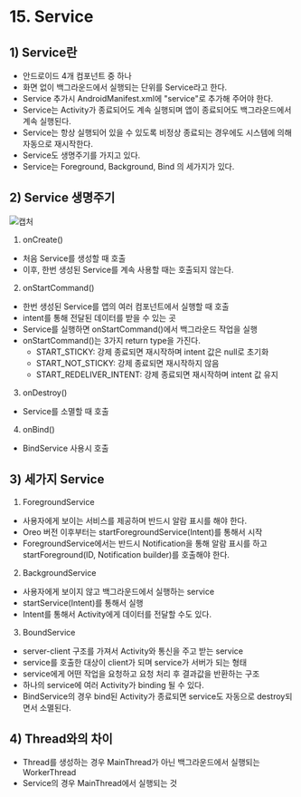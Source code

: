 # 15. Service
## 1) Service란
+ 안드로이드 4개 컴포넌트 중 하나
+ 화면 없이 백그라운드에서 실행되는 단위를 Service라고 한다.
+ Service 추가시 AndroidManifest.xml에 "service"로 추가해 주어야 한다.
+ Service는 Activity가 종료되어도 계속 실행되며 앱이 종료되어도 백그라운드에서 계속 실행된다.
+ Service는 항상 실행되어 있을 수 있도록 비정상 종료되는 경우에도 시스템에 의해 자동으로 재시작한다.
+ Service도 생명주기를 가지고 있다.
+ Service는 Foreground, Background, Bind 의 세가지가 있다.

## 2) Service 생명주기
![캡처](https://user-images.githubusercontent.com/17876424/118761270-153c6800-b8af-11eb-87b8-0bbf6b1b6438.PNG)
1. onCreate()
+ 처음 Service를 생성할 때 호출
+ 이후, 한번 생성된 Service를 계속 사용할 때는 호출되지 않는다.
2. onStartCommand()
+ 한번 생성된 Service를 앱의 여러 컴포넌트에서 실행할 때 호출
+ intent를 통해 전달된 데이터를 받을 수 있는 곳
+ Service를 실행하면 onStartCommand()에서 백그라운드 작업을 실행
+ onStartCommand()는 3가지 return type을 가진다.
  + START_STICKY: 강제 종료되면 재시작하며 intent 값은 null로 초기화
  + START_NOT_STICKY: 강제 종료되면 재시작하지 않음
  + START_REDELIVER_INTENT: 강제 종료되면 재시작하며 intent 값 유지
3. onDestroy()
+ Service를 소멸할 때 호출
4. onBind()
+ BindService 사용시 호출

## 3) 세가지 Service
1. ForegroundService
+ 사용자에게 보이는 서비스를 제공하며 반드시 알람 표시를 해야 한다.
+ Oreo 버전 이후부터는 startForegroundService(Intent)를 통해서 시작
+ ForegroundService에서는 반드시 Notification을 통해 알람 표시를 하고 startForeground(ID, Notification builder)를 호출해야 한다.

2. BackgroundService
+ 사용자에게 보이지 않고 백그라운드에서 실행하는 service
+ startService(Intent)를 통해서 실행
+ Intent를 통해서 Activity에게 데이터를 전달할 수도 있다.

3. BoundService
+ server-client 구조를 가져서 Activity와 통신을 주고 받는 service
+ service를 호출한 대상이 client가 되며 service가 서버가 되는 형태
+ service에게 어떤 작업을 요청하고 요청 처리 후 결과값을 반환하는 구조
+ 하나의 service에 여러 Activity가 binding 될 수 있다.
+ BindService의 경우 bind된 Activity가 종료되면 service도 자동으로 destroy되면서 소멸된다.

## 4) Thread와의 차이
+ Thread를 생성하는 경우 MainThread가 아닌 백그라운드에서 실행되는 WorkerThread
+ Service의 경우 MainThread에서 실행되는 것
